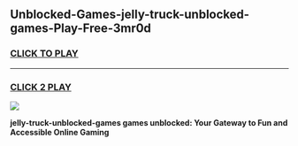 
## Unblocked-Games-jelly-truck-unblocked-games-Play-Free-3mr0d
<h3>
<a href="https://premium76.site?title=jelly-truck-unblocked-games&ref=10A">CLICK TO PLAY</a></h3>
<hr>

<h3>
<a href="https://premium76.site?title=jelly-truck-unblocked-games&ref=10A">CLICK 2 PLAY</a>
  
</h3>

<a href="https://premium76.site?title=jelly-truck-unblocked-games&ref=10A"><img src="https://clearcache.store/games.png"></a>


**jelly-truck-unblocked-games games unblocked: Your Gateway to Fun and Accessible Online Gaming**
